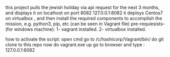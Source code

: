 this project pulls the jewish holiday via api request for the next 3 months, and displays it on localhost on port 8082 127.0.0.1:8082
it deploys Centos7 on virtualbox , and then install the required components to accomplish the mission, e.g. python3, pip, etc (can be seen in Vagrant file)
pre-requiesists- (for windows machine):
1- vagrant installed. 
2- virtualbox installed. 

how to activate the script:
open cmd 
go to /c/hashicorp/Vagrant/bin/
do git clone to this repo
now do vagrant.exe up
go to browser and type : 127.0.0.1:8082
